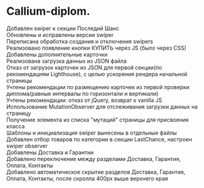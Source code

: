 # Callium-diplom.
Добавлен swiper к секции Последий Шанс\
Обновлены и исправлены версии swiper\
Переписана обработка создания и отключения swipers\
Реализовано появление кнопки КУПИТЬ через JS (было через CSS)\
Добавлены дополнительные карточки\
Реализована загрузка данных из JSON файла\
Отказ от загрузок карточек из JSON для первой
секции(по рекомендациям Lighthouse), с целью ускорения рендера начальной страницы\
Учтены рекомендации по размещению карточек из первой проверки диплома(равные 
интервалы по горизонтали и вертикали)\
Учтены рекомендации: отказ от jQuery, возврат к vanilla JS\
Использование MutationObserver для отслеживания загрузки данных на страницу\
Получение элемента из списка "мутаций" страницы для присвоения класса\
Шаблоны и инициализация swiper вынесены в отдельные файлы\
Добавлен отбор товаров по категории в секции LastChance, настроен swiper observer\
Добавлены Доставка и Гарантии\
Добавлено переключение между разделами Доставка, Гарантия, Оплата, Контакты\
Добавлено автоматическое скрытие разделов Доставка, Гарантия, Оплата, Контакты, после скролла 400px выше верхнего края